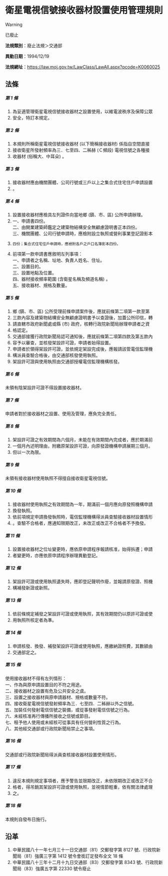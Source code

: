# 衛星電視信號接收器材設置使用管理規則


> [!WARNING]
> 已廢止


**法規類別**：廢止法規＞交通部

**異動日期**：1994/12/19  

**法規網址**：https://law.moj.gov.tw/LawClass/LawAll.aspx?pcode=K0060025



## 法條
##### 第 1 條
1. 為妥適管理衛星電視信號接收器材之設置使用，以維電波秩序及保障公眾
1. 安全，特訂本規定。

##### 第 2 條
1. 本規則所稱衛星電視信號接收器材 (以下簡稱接收器材) 係指自空間直接
1. 接收衛星所發射頻率為三．七至四、二秭赫 (Ｃ頻段) 電視信號之各種接
1. 收器材 (俗稱大、中耳朵) 。

##### 第 3 條
1. 接收器材應由機關團體、公司行號或三戶以上之集合式住宅住戶申請設置
1. 。

##### 第 4 條
1. 設置接收器材應檢具左列證件向當地鄉 (鎮、市、區) 公所申請辦理。
1. 一、申請書四份。  
二、由開業建築師鑑定之建築物結構安全無顧慮證明書正本四份。  
三、機關團體、公司行號申請時，應檢附設立執照或營利事業登記證影本
1.     四份；集合式住宅住戶申請時，應檢附各戶之戶口名簿影本四份。
1. 前項第一款申請書應敘明左列事項：  
一、申請者之名稱、址地、負責人姓名、住址。  
二、設置目的。  
三、設置地點及位置。  
四、器材接收頻率範圍 (含衛星名稱及頻道名稱) 。  
五、接收器材、規格及數量。

##### 第 5 條
1. 鄉 (鎮、市、區) 公所受理前條申請案件後，應就前條第二項第一款至第
1. 三款內容及建築物結構安全無顧慮證明書予以查證後，加蓋公所印信，轉
1. 請直轄市政府新聞處或縣 (市) 政府，核轉行政院新聞局辦理申請者之資
1. 格認定。
1. 交通部接獲行政院新聞局認可通知後，應就前條第二項第四款及第五款內
1. 容予以審查，並核發架設許可證，申請者始得設置。
1. 申請者於領得架設許可證，並依規定架設完成後，應報請該管電信監理機
1. 構派員查驗合格後，由交通部核發使用執照。
1. 架設許可證與使用執照由交通部授權電信監理機構核發。

##### 第 6 條
未領有陰架設許可證不得設置接收器材。

##### 第 7 條
申請者對於接收器材之設置、使用及管理，應負完全責任。

##### 第 8 條
1. 架設許可證之有效期間為六個月，未能在有效期間內完成者，應於期滿前
1. 一個月內述明理由，附繳原架設許可證，向原發證機構申請展期三個月。
1. 但以一次為限。

##### 第 9 條
未領有接收器材使用執照不得擅自接收衛星電視信號。

##### 第 10 條
1. 接收器材使用執照之有效期間為一年，期滿前一個月應向原發照機構申請
1. 換發執照。
1. 依前項規定申請換發執照時，電信監理機構得派員查驗接收器材設置情形
1. 。查驗不合格者，應通知限期改正，未改正或改正不合格者不予換發。

##### 第 11 條
1. 設置接收器材之位址變更時，應依原申請程序報請核准，始得拆遷；申請
1. 者變更時，亦應依原申請程序辦理異動登記。

##### 第 12 條
1. 架設許可證或使用執照遺失時，應即登記聲明作廢，並報請原發證、照機
1. 構補發新證或新照。

##### 第 13 條
1. 依前條規定補發之架設許可證或使用執照，其有效期間仍以原許可證或使
1. 用執照所核定者為準。

##### 第 14 條
1. 申請核發、換發、補發架設許可證或使用執照，應繳納證照費，其數額由
1. 交通部定之。

##### 第 15 條
使用接收器材不得有左列情形：  
一、作為與原申請設置目的不符之用途。  
二、接收器材之設置有危及公共安全之虞。  
三、設置之接收器材與原申請器材、規格或數量不符。  
四、接收衛星電視信號發射頻率為三．七至四．二秭赫以外之信號。  
五、加裝任何發射電信信號之裝備，或從事發射電信信號之行為。  
六、未經核准再行傳播所接收之信號或節目。  
七、租予他人使用或未經核可從事具有任何營利性質之行為。  
八、其他經交通部或行政院新聞局禁止之事項。

##### 第 16 條
交通部或行政院新聞局得派員查核接收器材設置使用情形。

##### 第 17 條
1. 違反本規則規定事項者，應予警告並限期改正，未依限期改正或改正不合
1. 格者，得吊銷其架設許可證或使用執照，並視情節輕重，依有關法律處理
1. 之。

##### 第 18 條
本規則自發布日施行。

## 沿革
1. 中華民國八十一年七月三十一日交通部（81）交郵發字第 8127 號、行政院新聞局（81）強廣三字第 1412 號令會銜訂定發布全文 18 條
1. 中華民國八十三年十二月十九日交通部（83）交郵發字第 8343 號、行政院新聞局（83）強廣五字第 22330  號令廢止
